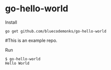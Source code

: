 # go-hello-world

Install

```
go get github.com/bluecodemonks/go-hello-world
```
#This is an example repo.

Run

```
$ go-hello-world
Hello World
```
